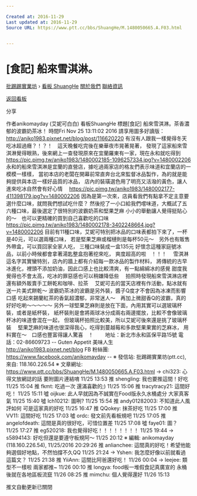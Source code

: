 ```yaml
---

Created at: 2016-11-29
Last updated at: 2016-11-29
Source URL: https://www.ptt.cc/bbs/ShuangHe/M.1480050665.A.F03.html


---
```


# [食記] 船來雪淇淋。


[批踢踢實業坊](https://www.ptt.cc/) › [看板 ShuangHe](https://www.ptt.cc/bbs/ShuangHe/index.html) [關於我們](https://www.ptt.cc/about.html) [聯絡資訊](https://www.ptt.cc/contact.html)

[返回看板](https://www.ptt.cc/bbs/ShuangHe/index.html)

分享

作者anikomayday (艾妮可白白)
看板ShuangHe
標題\[食記\] 船來雪淇淋。茶香濃郁的波霸奶茶冰！
時間Fri Nov 25 13:11:02 2016
請享用圖多好讀版：<http://aniko1983.pixnet.net/blog/post/116620220> 有沒有人跟我一樣覺得冬天吃冰超過癮？！？！　這天晚餐吃完後在樂華夜市晃著晃著， 發現了這家船來雪淇淋覺得眼熟，後來網上一查發現原來在宜蘭羅東有一家，現在永和就吃得到 <https://pic.pimg.tw/aniko1983/1480002185-1096257334.jpg?v=1480002206> 永和的船來雪淇淋是宜蘭的直營店，據吃過兩家店的格友們表示味道和宜蘭店的一模模一樣樣， 當初本店的老闆在開幕前常直奔台北來監督冰品製作，為的就是能夠提供與本店一樣好品質的冰品， 店內的裝璜選色用了明亮又活潑的黃色，讓人進來吃冰自然會有好心情　 <https://pic.pimg.tw/aniko1983/1480002177-411398179.jpg?v=1480002206> 因為是第一次來，店員看我們有點拿不定主意要選什麼口味，就問我們想試吃什麼？ 然後挖了一小口給我們嚐味道，大概試了五六種口味，最後選定了很特別的波霸奶茶和堅果芝麻 小小的舉動讓人覺得挺貼心的～　也可以更精確的買到自己喜歡吃的口味　 <https://pic.pimg.tw/aniko1983/1480002178-3402248664.jpg?v=1480002206> 目前有11種口味，艾妮可特別把冰品的口味表都拍下來了，一杯是40元，可以選兩種口味， 若是堅果芝麻或榴槤則是每杯50元～　另外也有販售外帶盒，可以買回家全家人吃， 三種口味裝成一盒135元 好懷念這種家庭號冰品，以前小時候都會拿著湯匙整盒抱著挖來吃， 爽度超高的啦　！！！　 雪淇淋這名字其實蠻特別，店內的牆上都有介紹每一款冰品的製作材料， 將傳統的古早冰進化，裡頭不添加奶油，因此口感上也比較清爽，有一點綿綿冰的感覺 甜度我覺得也不會太高，吃冰的罪惡感也可以稍嫌降低些　 拍照時發現船來雪淇淋店裡還有額外販賣手工餅乾和咖啡、拉茶　 艾妮可去的當天店裡有作活動，點冰就有送一片美式餅乾～ 波霸奶茶冰的波霸是另外裝，醬子Q度才不會因為冰凍而影響口感 吃起來錫蘭紅茶的香氣超濃郁，非常迷人～　再加上微甜香Q的波霸，真的好好吃喲～～～～～ 另外一球堅果芝麻則是放在下面，內用其實可以選玻璃杯裝，或者是紙杯裝， 紙杯裝則是會將兩球冰分成兩右兩邊擺放，比較不會像玻璃杯冰的味道會混在一起， 但玻璃杯拍照比較美，所以艾妮可後來還是挑了玻璃杯裝　 堅果芝麻的味道也很深得我心，吃得到蔓越莓和多款堅果果實的芝麻冰， 用料實在～　口感也豐富得讓人驚喜　！　　 地址：新北市永和區保平路15號 電話：02-86609723 -- Guten Appetit 美味人生 <http://aniko1983.pixnet.net/blog> FB 粉絲團: <https://www.facebook.com/anikomayday> -- ※ 發信站: 批踢踢實業坊(ptt.cc), 來自: 118.160.226.54 ※ 文章網址: <https://www.ptt.cc/bbs/ShuangHe/M.1480050665.A.F03.html>
→ chi323: 心得文放網誌的話 要附圖片連結唷 11/25 13:53
推 shengling: 我也要推這間！好吃 11/25 15:04
推 fkmt: 吃過一次 還滿喜歡的;) 11/25 15:06
推 tracytracy21: 這間好吃！ 11/25 15:11
噓 oijkue: 此人早就因為不誠實在Food版永久水桶處分 大家真客氣 11/25 15:40
噓 lch10212: 圖咧? 11/25 15:54
推 andy01282003: 不知道此人風評如何 可是這家真的好吃 11/25 16:47
推 QQokey: 抹茶好吃 11/25 17:00
推 VV11: 這間好吃 11/25 17:03
噓 ordc: 發文前先看板規吧 11/25 17:05
推 angelofdeath: 這間是真的很好吃，可惜位置差 11/25 17:08
噓 faye01: 圖？ 11/25 17:27
推 eg520218: 我也覺得好吃！！！！！！！！ 11/25 19:44
→ s5894143: 好吃但還是要遵守板規阿～ 11/25 20:12
※ 編輯: anikomayday (118.160.226.54), 11/25/2016 20:29:26
推 anlianchee: 這間真的好吃！希望他能夠選個好地點，不然怕撐不久QQ 11/25 21:24
→ Yshen: 我怎麼好像以前就看過這篇文？ 11/25 21:38
推 YiiAnn: 這間比阿爸還好吃！ 11/26 00:04
→ leejee: 類型不一樣啦 兩家都推~ 11/26 00:10
推 longya: food板一堆假食記真廣宣的 永桶後就在各地區板流竄 11/26 08:25
推 mimchu: 個人覺得還好 11/26 15:13

推文自動更新已關閉

